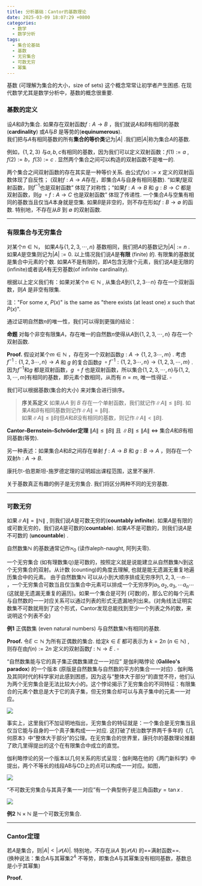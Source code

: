 ```yaml
---
title: 分析基础：Cantor的基数理论
date: 2025-03-09 18:07:29 +0800
categories:
  - 数学
  - 数学分析
tags:
  - 集合论基础
  - 基数
  - 无穷集合
  - 可数无穷
  - 幂集
---
```


基数 (可理解为集合的大小，size of sets) 这个概念常常让初学者产生困惑. 在现代数学尤其是数学分析中，基数的概念很重要.      

### 基数的定义

设$A$和$B$为集合. 如果存在双射函数$f:A\to B$ ，我们就说$A$和$B$有相同的基数 (**cardinality**) 或$A$与$B$ 是等势的(**equinumerous**).    
我们把与$A$有相同基数的所有**集合的等价类**记为$|A|$ .我们把$|A|$称为集合$A$的基数.    

例如，$\lbrace 1,2,3 \rbrace$ 与${a,b,c}$有相同的基数，因为我们可以定义双射函数：$f(1):=a$ , $f(2):=b$，$f(3):=c$ . 显然两个集合之间可以构造的双射函数不是唯一的.

两个集合之间双射函数的存在其实是一种等价关系. 由公式$f(x):=x$ 定义的双射函数体现了自反性； (双射$f:A\to A$存在，即集合$A$与自身有相同基数).  “如果$f$是双射函数，则$f^{-1}$也是双射函数” 体现了对称性；“如果$f:A\to B$ 和 $g:B\to C$ 都是双射函数，则$g\ \circ f: A\to C$ 也是双射函数” 体现了传递性. 一个集合$A$与空集有相同的基数当且仅当$A$本身就是空集.  如果$B$是非空的，则不存在形如$f:B\to \emptyset$ 的函数. 特别地，不存在从$B$ 到 $\emptyset$ 的双射函数.    

***

### 有限集合与无穷集合

对某个$n \in \mathbb{N}$， 如果$A$与$\lbrace1, 2, 3, \cdots,n \rbrace$ 基数相同，我们把$A$的基数记为$|A|:=n$ . 如果$A$是空集则记为$|A|:=0$. 
以上情况我们说$A$是**有限** (finite) 的. 有限集的基数就是集合中元素的个数. 如果$A$不是有限的，即$A$包含无限个元素，我们说$A$是无限的(infinite)或者说$A$有无穷基数(of infinite cardinality).    

根据以上定义我们有：如果对某个$n\in \mathbb{N}$ , 从集合$A$到$\lbrace1,2,3\cdots n \rbrace$ 存在一个双射函数，则$A$ 是非空有限集.

注："For some $x$, $P(x)$" is the same as "there exists (at least one) $x$ such that $P(x)$".   

通过证明自然数$n$的唯一性，我们可以得到更强的结论：

**命题** 对每个非空有限集$A$，存在唯一的自然数$n$使得从$A$到$\lbrace1,2,3,\cdots,n \rbrace$ 存在一个双射函数.    

**Proof.**  假设对某个$m \in \mathbb{N}$ ，存在另一个双射函数$g:A\to \lbrace 1,2,3\cdots, m\rbrace$ . 考虑$f^{-1}:\lbrace1,2,3\cdots,n\rbrace \to A$ 和 $g$ 的复合函数$g\ \circ f^{-1}: \lbrace{1,2,3\cdots, n\rbrace} \to \lbrace1,2,3,\cdots,m\rbrace$ . 因为$f^{-1}$和$g$ 都是双射函数，$g\ \circ f$ 也是双射函数，所以集合$\lbrace1,2,3,\cdots,n\rbrace$与$\lbrace1,2,3,\cdots,m\rbrace$有相同的基数，即元素个数相同，从而有 $n=m$, 唯一性得证. $\square$

我们可以根据基数(集合的大小) 来对集合进行排序。

>  **序关系定义**   如果从$A$ 到 $B$ 存在一个单射函数，我们就记作$\|A\| \le \|B\|$.
> 如果$A$和$B$有相同基数则记作$\|A\|=\|B\|$.   
> 如果$\|A\|\le\|B\|$但$A$和$B$没有相同的基数，则记作$\|A\|\lt\|B\|$.   


**Cantor–Bernstein–Schröder定理**  $\|A\| \le \|B\|$ 且 $\|B\| \le \|A\|$  $\iff$ 集合$A$和$B$有相同基数(等势). 

另一种表述：如果集合$A$和$B$之间存在单射 $f:A\to B$ 和 $g:B\to A$ ，则存在一个双射$h:A\to B$. 

康托尔-伯恩斯坦-施罗德定理的证明超出课程范围，这里不展开. 

关于基数真正有趣的例子是无穷集合. 我们将区分两种不同的无穷基数.   

***

### 可数无穷

如果$\|A\|=\|\mathbb{N}\|$ , 则我们说$A$是可数无穷的(**countably infinite**). 如果$A$是有限的或可数无穷的，我们说$A$是可数的(**countable**). 如果$A$不是可数的，则我们说$A$是不可数的 (**uncountable**) .

自然数集$\mathbb{N}$ 的基数通常记作$\aleph_0$ (读作aleph-naught, 阿列夫零).     

一个无穷集合 (如有理数集$\mathbb{Q}$)是可数的，按照定义就是说能建立从自然数集$\mathbb{N}$到这个无穷集合的双射。从计数 (counting)的角度去理解, 也就是能无遗漏无重复地遍历集合中的元素。 由于自然数集$\mathbb{N}$ 可以从小到大顺序排成无穷序列$1,2,3,\cdots n\cdots$  ，一个无穷集合可数当且仅当集合中元素可以排成一个无穷序列$a_1,a_2,a_3,\cdots a_n\cdots$  (这就是无遗漏无重复的遍历)。如果一个集合是可列 (可数)的，那么它的每个元素与自然数的一一对应关系可以通过列表的形式无遗漏地列出来。(对角线法证明实数集不可数就用到了这个形式，Cantor发现总能找到至少一个列表之外的数，来说明这个列表不全)

**例1** 正偶数集 (even natural numbers) 与自然数集$\mathbb{N}$有相同的基数.    

**Proof.** 令$E \subset \mathbb{N}$ 为所有正偶数的集合. 给定$k \in E$ 都可表示为 $k = 2n$ ($n \in \mathbb{N}$) , 则存在由$f(n):=2n$ 定义的双射函数$f:\mathbb{N}\to E$ . $\square$   

“自然数集能与它的真子集正偶数集建立一一对应” 是伽利略悖论 (**Galileo's paradox**) 的一个版本 (原版是自然数集与自然数的平方的集合一一对应) . 伽利略及其同时代的科学家对此感到困惑，因为这与“整体大于部分”的直觉不符，他们认为两个无穷集合是无法比较大小的。这个悖论揭示了无穷集合的不同特征：有限集合的元素个数总是大于它的真子集，但无穷集合却可以与真子集中的元素一一对应。

![](https://imagebed.deepmind.top/img/BA-C0/5.png)



事实上，这里我们不加证明地指出，无穷集合的特征就是：一个集合是无穷集当且仅当它能与自身的一个真子集构成一一对应.  这打破了统治数学界两千多年的《几何原本》中“整体大于部分”的公理。在无穷集合的世界里，康托尔的基数理论推翻了欧几里得提出的这个在有限集合中成立的直觉。

伽利略悖论的另一个版本以几何关系的形式呈现：伽利略在他的《两门新科学》中提出，两个不等长的线段AB与CD上的点可以构成一一对应。如图，

![](https://imagebed.deepmind.top/img/BA-C0/6.png)

“不可数无穷集合与其真子集一一对应”有一个典型例子是三角函数$y=\tan x$ . 

![](https://imagebed.deepmind.top/img/BA-C0/7-1.png)



**例2** $\mathbb{N} \times \mathbb{N}$ 是一个可数无穷集合. 

***

### Cantor定理

若$A$是集合，则$|A| \lt |\mathscr{P}(A)|$. 特别地，不存在从$A$ 到$\mathscr{P}(A)$ 的==满射函数==.    
(换种说法：集合$A$与其幂集$2^A$ 不等势，即集合$A$与其幂集没有相同基数，基数总是小于其幂集)

**Proof.**  

